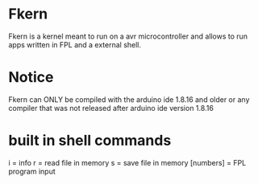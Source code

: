 # Fkern
Fkern is a kernel meant to run on a avr microcontroller
and allows to run apps written in FPL and a external shell.

# Notice
Fkern can ONLY be compiled with the arduino ide 1.8.16 and older
or any compiler that was not released after arduino ide version 1.8.16

# built in shell commands
i = info
r = read file in memory
s = save file in memory
[numbers] = FPL program input
